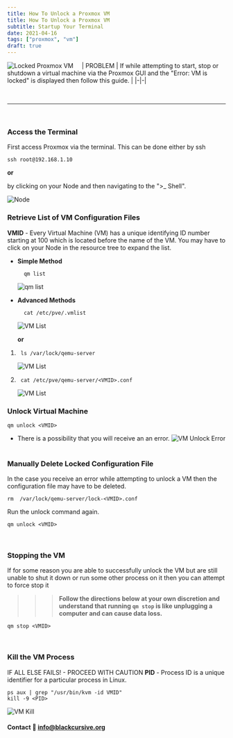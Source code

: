 ```yaml
---
title: How To Unlock a Proxmox VM
title: How To Unlock a Proxmox VM
subtitle: Startup Your Terminal
date: 2021-04-16
tags: ["proxmox", "vm"]
draft: true
---
```


![Locked Proxmox VM](/proxmox_lock.png)
 
 
| PROBLEM | If while attempting to start, stop or shutdown a virtual machine via the Proxmox GUI and the "Error: VM is locked" is displayed then follow this guide. |
|-|-|

 

-----
 
### Access the Terminal
First access Proxmox via the terminal. This can be done either by ssh

    ssh root@192.168.1.10

**or**

by clicking on your Node and then navigating to the ">_ Shell".

![Node](/proxmox_node_shell.png)
 
### Retrieve List of VM Configuration Files
**VMID** - Every Virtual Machine (VM) has a unique identifying ID number starting at 100 which is located before the name of the VM.  You may have to click on your Node in the resource tree to expand the list.

- **Simple Method**

        qm list

    ![qm list](/qmlist.png)
 
- **Advanced Methods**

        cat /etc/pve/.vmlist

    ![VM List](/vmlist1.png)

    **or**

1.      ls /var/lock/qemu-server

    ![VM List](/vmlist2.png)
 
2.      cat /etc/pve/qemu-server/<VMID>.conf

    ![VM List](/vmcat.png)
 
### Unlock Virtual Machine

    qm unlock <VMID>

- There is a possibility that you will receive an an error.
![VM Unlock Error](/vmunlocktimeout.png)
 
### Manually Delete Locked Configuration File
In the case you receive an error while attempting to unlock a VM then the configuration file may have to be deleted.

    rm  /var/lock/qemu-server/lock-<VMID>.conf

Run the unlock command again.

    qm unlock <VMID>
 
### Stopping the VM
If for some reason you are able to successfully unlock the VM but are still unable to shut it down or run some other process on it then you can attempt to force stop it
>>>**Follow the directions below at your own discretion and understand that running `qm stop` is like unplugging a computer and can cause data loss.**

    qm stop <VMID>
 
### Kill the VM Process
IF ALL ELSE FAILS! - PROCEED WITH CAUTION
**PID** - Process ID is a unique identifier for a particular process in Linux. 

    ps aux | grep "/usr/bin/kvm -id VMID"
    kill -9 <PID>

![VM Kill](/vmkill.png)
 
 
 
#### Contact 📧 <info@blackcursive.org>